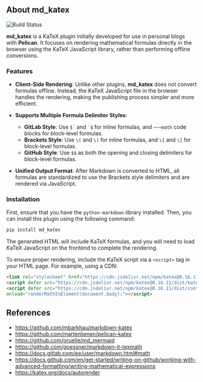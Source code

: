 ## About md_katex

![Build Status](https://github.com/dbzhang800/md_katex/actions/workflows/python-package.yml/badge.svg)

**md_katex** is a KaTeX plugin initially developed for use in personal blogs with **Pelican**. It focuses on rendering mathematical formulas directly in the browser using the KaTeX JavaScript library, rather than performing offline conversions.

### Features

- **Client-Side Rendering**: Unlike other plugins, **md_katex** does not convert formulas offline. Instead, the KaTeX JavaScript file in the browser handles the rendering, making the publishing process simpler and more efficient.
- **Supports Multiple Formula Delimiter Styles**:
  - **GitLab Style**: Use `` $` `` and `` `$ `` for inline formulas, and `~~~math` code blocks for block-level formulas.
  - **Brackets Style**: Use `\(` and `\)` for inline formulas, and `\[` and `\]` for block-level formulas.
  - **GitHub Style**: Use `$$` as both the opening and closing delimiters for block-level formulas.

- **Unified Output Format**: After Markdown is converted to HTML, all formulas are standardized to use the Brackets style delimiters and are rendered via JavaScript.

### Installation

First, ensure that you have the `python-markdown` library installed. Then, you can install this plugin using the following command:

```bash
pip install md_katex
```

The generated HTML will include KaTeX formulas, and you will need to load KaTeX JavaScript on the frontend to complete the rendering.

To ensure proper rendering, include the KaTeX script via a `<script>` tag in your HTML page. For example, using a CDN:

```html
<link rel="stylesheet" href="https://cdn.jsdelivr.net/npm/katex@0.16.11/dist/katex.min.css" integrity="sha384-nB0miv6/jRmo5UMMR1wu3Gz6NLsoTkbqJghGIsx//Rlm+ZU03BU6SQNC66uf4l5+" crossorigin="anonymous">
<script defer src="https://cdn.jsdelivr.net/npm/katex@0.16.11/dist/katex.min.js" integrity="sha384-7zkQWkzuo3B5mTepMUcHkMB5jZaolc2xDwL6VFqjFALcbeS9Ggm/Yr2r3Dy4lfFg" crossorigin="anonymous"></script>
<script defer src="https://cdn.jsdelivr.net/npm/katex@0.16.11/dist/contrib/auto-render.min.js" integrity="sha384-43gviWU0YVjaDtb/GhzOouOXtZMP/7XUzwPTstBeZFe/+rCMvRwr4yROQP43s0Xk" crossorigin="anonymous"
onload="renderMathInElement(document.body);"></script>
```

## References

* https://github.com/mbarkhau/markdown-katex
* https://github.com/martenlienen/pelican-katex
* https://github.com/oruelle/md_mermaid
* https://github.com/goessner/markdown-it-texmath
* https://docs.gitlab.com/ee/user/markdown.html#math
* https://docs.github.com/en/get-started/writing-on-github/working-with-advanced-formatting/writing-mathematical-expressions
* https://katex.org/docs/autorender

